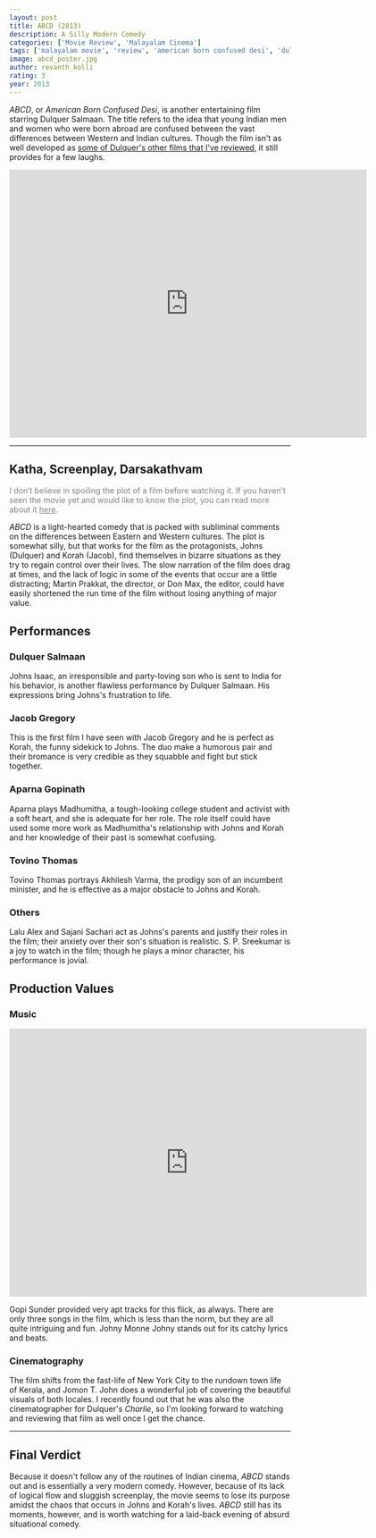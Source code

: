 ```yaml
---
layout: post
title: ABCD (2013)
description: A Silly Modern Comedy 
categories: ['Movie Review', 'Malayalam Cinema']
tags: ['malayalam movie', 'review', 'american born confused desi', 'dulquer salmaan', 'gopi sunder', 'aparna gopinath', 'abcd', 'jacob gregory', 'jomon t john', 'martin prakkat']
image: abcd_poster.jpg
author: revanth_kolli
rating: 3
year: 2013
---
```


<em>ABCD</em>, or <em>American Born Confused Desi</em>, is another entertaining film starring Dulquer Salmaan. The title refers to the idea that young Indian men and women who were born abroad are confused between the vast differences between Western and Indian cultures. Though the film isn't as well developed as <a href="http://manasulomaatalu.com/?s=dulquer+salmaan" target="_blank">some of Dulquer's other films that I've reviewed</a>, it still provides for a few laughs.
<iframe width="640" height="480" src="https://www.youtube.com/embed/u8FAQibcraY" frameborder="0" allowfullscreen></iframe>

<hr />

<h2><span class="review_header">Katha, Screenplay, Darsakathvam </span></h2>
<span style="color:#808080;">I don’t believe in spoiling the plot of a film before watching it. If you haven’t seen the movie yet and would like to know the plot, you can read more about it <a style="color:#808080;" href="https://en.wikipedia.org/wiki/ABCD:_American-Born_Confused_Desi#Plot" target="_blank">here</a>.</span>

<em>ABCD</em> is a light-hearted comedy that is packed with subliminal comments on the differences between Eastern and Western cultures. The plot is somewhat silly, but that works for the film as the protagonists, Johns (Dulquer) and Korah (Jacob), find themselves in bizarre situations as they try to regain control over their lives. The slow narration of the film does drag at times, and the lack of logic in some of the events that occur are a little distracting; Martin Prakkat, the director, or Don Max, the editor, could have easily shortened the run time of the film without losing anything of major value.
<h2><span class="review_header">Performances</span></h2>
<h3>Dulquer Salmaan</h3>
Johns Isaac, an irresponsible and party-loving son who is sent to India for his behavior, is another flawless performance by Dulquer Salmaan. His expressions bring Johns's frustration to life.
<h3>Jacob Gregory</h3>
This is the first film I have seen with Jacob Gregory and he is perfect as Korah, the funny sidekick to Johns. The duo make a humorous pair and their bromance is very credible as they squabble and fight but stick together.
<h3>Aparna Gopinath</h3>
Aparna plays Madhumitha, a tough-looking college student and activist with a soft heart, and she is adequate for her role. The role itself could have used some more work as Madhumitha's relationship with Johns and Korah and her knowledge of their past is somewhat confusing.
<h3>Tovino Thomas</h3>
Tovino Thomas portrays Akhilesh Varma, the prodigy son of an incumbent minister, and he is effective as a major obstacle to Johns and Korah.
<h3>Others</h3>
Lalu Alex and Sajani Sachari act as Johns's parents and justify their roles in the film; their anxiety over their son's situation is realistic. S. P. Sreekumar is a joy to watch in the film; though he plays a minor character, his performance is jovial.
<h2><span class="review_header">Production Values</span></h2>
<h3>Music</h3>
<iframe width="640" height="480" src="https://www.youtube.com/embed/X25Qy2RwGX4" frameborder="0" allowfullscreen></iframe>

Gopi Sunder provided very apt tracks for this flick, as always. There are only three songs in the film, which is less than the norm, but they are all quite intriguing and fun. Johny Monne Johny stands out for its catchy lyrics and beats.
<h3>Cinematography</h3>
The film shifts from the fast-life of New York City to the rundown town life of Kerala, and Jomon T. John does a wonderful job of covering the beautiful visuals of both locales. I recently found out that he was also the cinematographer for Dulquer's <em>Charlie</em>, so I'm looking forward to watching and reviewing that film as well once I get the chance.

<hr />

<h2><span class="review_header">Final Verdict</span></h2>
Because it doesn't follow any of the routines of Indian cinema, <em>ABCD</em> stands out and is essentially a very modern comedy. However, because of its lack of logical flow and sluggish screenplay, the movie seems to lose its purpose amidst the chaos that occurs in Johns and Korah's lives. <em>ABCD</em> still has its moments, however, and is worth watching for a laid-back evening of absurd situational comedy.

